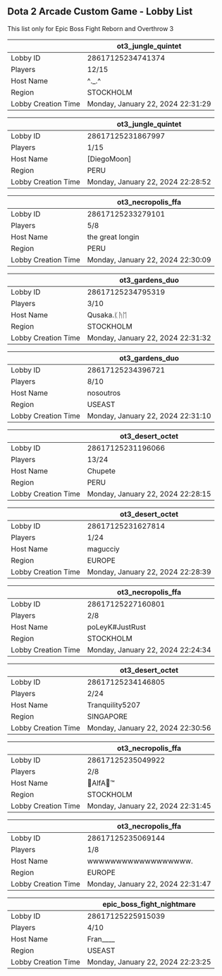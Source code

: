 ## Dota 2 Arcade Custom Game - Lobby List

This list only for Epic Boss Fight Reborn and Overthrow 3

|  | ot3_jungle_quintet |
| ------ | ------ |
| Lobby ID | 28617125234741374 |
| Players | 12/15 |
| Host Name | ^._.^ |
| Region | STOCKHOLM |
| Lobby Creation Time | Monday, January 22, 2024 22:31:29 |


|  | ot3_jungle_quintet |
| ------ | ------ |
| Lobby ID | 28617125231867997 |
| Players | 1/15 |
| Host Name | [DiegoMoon] |
| Region | PERU |
| Lobby Creation Time | Monday, January 22, 2024 22:28:52 |


|  | ot3_necropolis_ffa |
| ------ | ------ |
| Lobby ID | 28617125233279101 |
| Players | 5/8 |
| Host Name | the great longin |
| Region | PERU |
| Lobby Creation Time | Monday, January 22, 2024 22:30:09 |


|  | ot3_gardens_duo |
| ------ | ------ |
| Lobby ID | 28617125234795319 |
| Players | 3/10 |
| Host Name | Qusaka.ᛕᚤᛖ |
| Region | STOCKHOLM |
| Lobby Creation Time | Monday, January 22, 2024 22:31:32 |


|  | ot3_gardens_duo |
| ------ | ------ |
| Lobby ID | 28617125234396721 |
| Players | 8/10 |
| Host Name | nosoutros |
| Region | USEAST |
| Lobby Creation Time | Monday, January 22, 2024 22:31:10 |


|  | ot3_desert_octet |
| ------ | ------ |
| Lobby ID | 28617125231196066 |
| Players | 13/24 |
| Host Name | Chupete |
| Region | PERU |
| Lobby Creation Time | Monday, January 22, 2024 22:28:15 |


|  | ot3_desert_octet |
| ------ | ------ |
| Lobby ID | 28617125231627814 |
| Players | 1/24 |
| Host Name | magucciy |
| Region | EUROPE |
| Lobby Creation Time | Monday, January 22, 2024 22:28:39 |


|  | ot3_necropolis_ffa |
| ------ | ------ |
| Lobby ID | 28617125227160801 |
| Players | 2/8 |
| Host Name | poLeyK#JustRust |
| Region | STOCKHOLM |
| Lobby Creation Time | Monday, January 22, 2024 22:24:34 |


|  | ot3_desert_octet |
| ------ | ------ |
| Lobby ID | 28617125234146805 |
| Players | 2/24 |
| Host Name | Tranquility5207 |
| Region | SINGAPORE |
| Lobby Creation Time | Monday, January 22, 2024 22:30:56 |


|  | ot3_necropolis_ffa |
| ------ | ------ |
| Lobby ID | 28617125235049922 |
| Players | 2/8 |
| Host Name | 💎AlfA💎™ |
| Region | STOCKHOLM |
| Lobby Creation Time | Monday, January 22, 2024 22:31:45 |


|  | ot3_necropolis_ffa |
| ------ | ------ |
| Lobby ID | 28617125235069144 |
| Players | 1/8 |
| Host Name | wwwwwwwwwwwwwwwwww. |
| Region | EUROPE |
| Lobby Creation Time | Monday, January 22, 2024 22:31:47 |


|  | epic_boss_fight_nightmare |
| ------ | ------ |
| Lobby ID | 28617125225915039 |
| Players | 4/10 |
| Host Name | Fran____ |
| Region | USEAST |
| Lobby Creation Time | Monday, January 22, 2024 22:23:25 |


